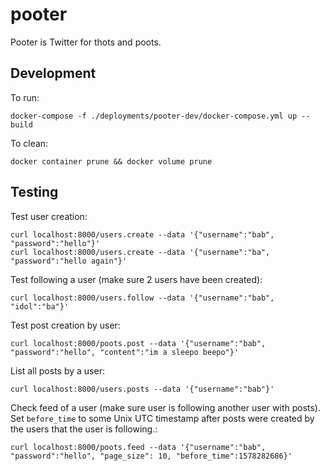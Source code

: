 # pooter

Pooter is Twitter for thots and poots.

## Development

To run:

```
docker-compose -f ./deployments/pooter-dev/docker-compose.yml up --build
```

To clean:

```
docker container prune && docker volume prune
```

## Testing

Test user creation:

```
curl localhost:8000/users.create --data '{"username":"bab", "password":"hello"}'
curl localhost:8000/users.create --data '{"username":"ba", "password":"hello again"}'
```

Test following a user (make sure 2 users have been created):

```
curl localhost:8000/users.follow --data '{"username":"bab", "idol":"ba"}'
```

Test post creation by user:

```
curl localhost:8000/poots.post --data '{"username":"bab", "password":"hello", "content":"im a sleepo beepo"}'
```

List all posts by a user:

```
curl localhost:8000/users.posts --data '{"username":"bab"}'
```

Check feed of a user (make sure user is following another user with posts). Set `before_time` to some Unix UTC timestamp after posts were created by the users that the user is following.:

```
curl localhost:8000/poots.feed --data '{"username":"bab", "password":"hello", "page_size": 10, "before_time":1578282686}'
```
